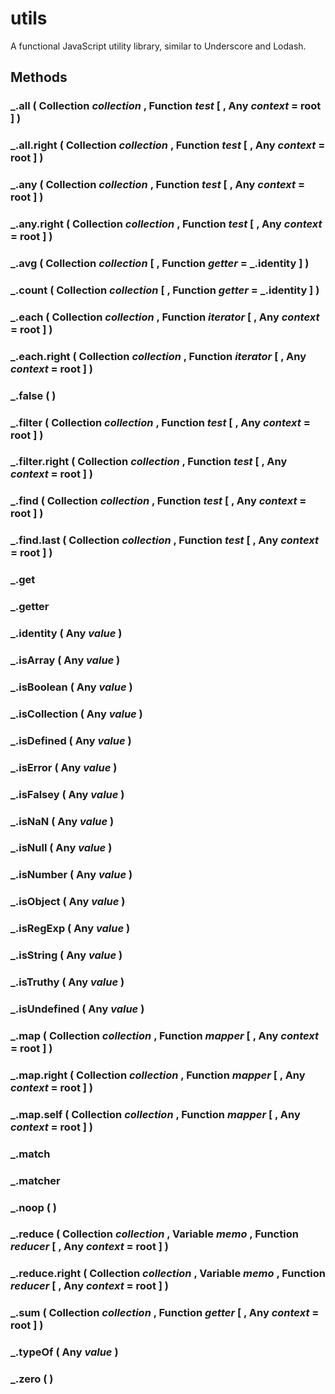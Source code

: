 # utils
A functional JavaScript utility library, similar to Underscore and Lodash.

## Methods

### _.all ( Collection _collection_ , Function _test_ [ , Any _context_ = root ] )

### _.all.right ( Collection _collection_ , Function _test_ [ , Any _context_ = root ] )

### _.any ( Collection _collection_ , Function _test_ [ , Any _context_ = root ] )

### _.any.right ( Collection _collection_ , Function _test_ [ , Any _context_ = root ] )

### _.avg ( Collection _collection_ [ , Function _getter_ = _.identity ] )

### _.count ( Collection _collection_ [ , Function _getter_ = _.identity ] )

### _.each ( Collection _collection_ , Function _iterator_ [ , Any _context_ = root ] )

### _.each.right ( Collection _collection_ , Function _iterator_ [ , Any _context_ = root ] )

### _.false ( )

### _.filter ( Collection _collection_ , Function _test_ [ , Any _context_ = root ] )

### _.filter.right ( Collection _collection_ , Function _test_ [ , Any _context_ = root ] )

### _.find ( Collection _collection_ , Function _test_ [ , Any _context_ = root ] )

### _.find.last ( Collection _collection_ , Function _test_ [ , Any _context_ = root ] )

### _.get

### _.getter

### _.identity ( Any _value_ )

### _.isArray ( Any _value_ )

### _.isBoolean ( Any _value_ )

### _.isCollection ( Any _value_ )

### _.isDefined ( Any _value_ )

### _.isError ( Any _value_ )

### _.isFalsey ( Any _value_ )

### _.isNaN ( Any _value_ )

### _.isNull ( Any _value_ )

### _.isNumber ( Any _value_ )

### _.isObject ( Any _value_ )

### _.isRegExp ( Any _value_ )

### _.isString ( Any _value_ )

### _.isTruthy ( Any _value_ )

### _.isUndefined ( Any _value_ )

### _.map ( Collection _collection_ , Function _mapper_ [ , Any _context_ = root ] )

### _.map.right ( Collection _collection_ , Function _mapper_ [ , Any _context_ = root ] )

### _.map.self ( Collection _collection_ , Function _mapper_ [ , Any _context_ = root ] )

### _.match

### _.matcher

### _.noop ( )

### _.reduce ( Collection _collection_ , Variable _memo_ , Function _reducer_ [ , Any _context_ = root ] )

### _.reduce.right ( Collection _collection_ , Variable _memo_ , Function _reducer_ [ , Any _context_ = root ] )

### _.sum ( Collection _collection_ , Function _getter_ [ , Any _context_ = root ] )

### _.typeOf ( Any _value_ )

### _.zero ( )
